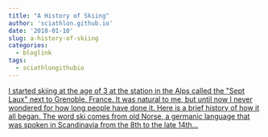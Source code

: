 ```yaml
---
title: "A History of Skiing"
author: 'sciathlon.github.io'
date: '2018-01-10'
slug: a-history-of-skiing
categories:
  - bloglink
tags:
  - sciathlongithubio
---
```


[I started skiing at the age of 3 at the station in the Alps called the "Sept Laux" next to Grenoble, France. It was natural to me, but until now I never wondered for how long people have done it. Here is a brief history of how it all began. The word ski comes from old Norse, a germanic language that was spoken in Scandinavia from the 8th to the late 14th...<click to read more>](https://Sciathlon.github.io/post/the-history-of-skiing/)

